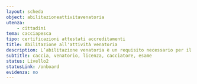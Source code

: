 ```yaml
---
layout: scheda
object: abilitazioneattivitavenatoria
utenza:
    - cittadini
tema: cacciapesca
tipo: certificazioni attestati accreditamenti
title: Abilitazione all'attività venatoria
description: L’abilitazione venatoria è un requisito necessario per il rilascio della licenza di caccia
subtitle: caccia, venatorio, licenza, cacciatore, esame
status: Livello2
statusLink: /onboard
evidenza: no
---
```

